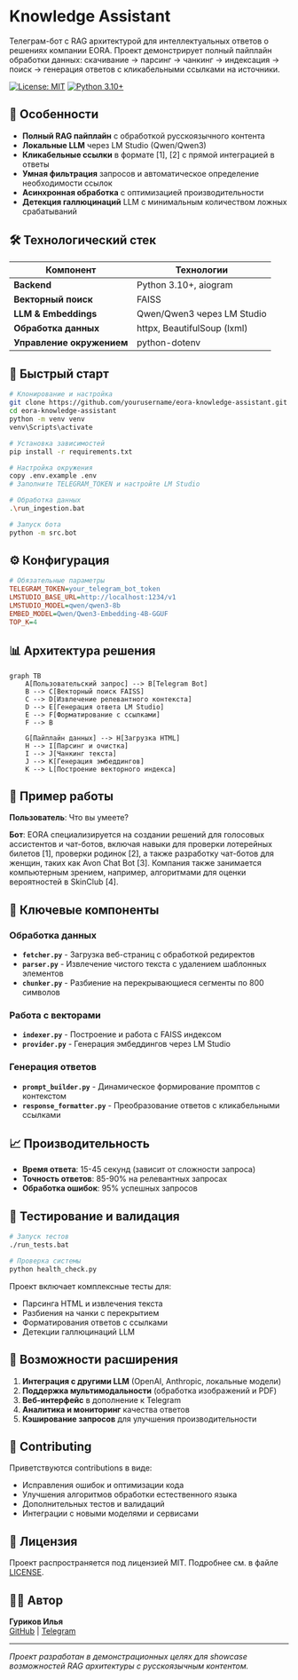# Knowledge Assistant

Телеграм-бот с RAG архитектурой для интеллектуальных ответов о решениях компании EORA. Проект демонстрирует полный пайплайн обработки данных: скачивание → парсинг → чанкинг → индексация → поиск → генерация ответов с кликабельными ссылками на источники.

[![License: MIT](https://img.shields.io/badge/License-MIT-yellow.svg)](https://opensource.org/licenses/MIT)
[![Python 3.10+](https://img.shields.io/badge/python-3.10+-blue.svg)](https://www.python.org/downloads/)

## 🌟 Особенности

- **Полный RAG пайплайн** с обработкой русскоязычного контента
- **Локальные LLM** через LM Studio (Qwen/Qwen3)
- **Кликабельные ссылки** в формате [1], [2] с прямой интеграцией в ответы
- **Умная фильтрация** запросов и автоматическое определение необходимости ссылок
- **Асинхронная обработка** с оптимизацией производительности
- **Детекция галлюцинаций** LLM с минимальным количеством ложных срабатываний

## 🛠 Технологический стек

| Компонент               | Технологии                          |
|-------------------------|-------------------------------------|
| **Backend**             | Python 3.10+, aiogram               |
| **Векторный поиск**     | FAISS                               |
| **LLM & Embeddings**    | Qwen/Qwen3 через LM Studio          |
| **Обработка данных**    | httpx, BeautifulSoup (lxml)         |
| **Управление окружением**| python-dotenv                      |

## 🚀 Быстрый старт

```bash
# Клонирование и настройка
git clone https://github.com/yourusername/eora-knowledge-assistant.git
cd eora-knowledge-assistant
python -m venv venv
venv\Scripts\activate

# Установка зависимостей
pip install -r requirements.txt

# Настройка окружения
copy .env.example .env
# Заполните TELEGRAM_TOKEN и настройте LM Studio

# Обработка данных
.\run_ingestion.bat

# Запуск бота
python -m src.bot
```

## ⚙️ Конфигурация

```ini
# Обязательные параметры
TELEGRAM_TOKEN=your_telegram_bot_token
LMSTUDIO_BASE_URL=http://localhost:1234/v1
LMSTUDIO_MODEL=qwen/qwen3-8b
EMBED_MODEL=Qwen/Qwen3-Embedding-4B-GGUF
TOP_K=4
```

## 📊 Архитектура решения

```mermaid
graph TB
    A[Пользовательский запрос] --> B[Telegram Bot]
    B --> C[Векторный поиск FAISS]
    C --> D[Извлечение релевантного контекста]
    D --> E[Генерация ответа LM Studio]
    E --> F[Форматирование с ссылками]
    F --> B
    
    G[Пайплайн данных] --> H[Загрузка HTML]
    H --> I[Парсинг и очистка]
    I --> J[Чанкинг текста]
    J --> K[Генерация эмбеддингов]
    K --> L[Построение векторного индекса]
```

## 🎯 Пример работы

**Пользователь**: Что вы умеете?

**Бот**: EORA специализируется на создании решений для голосовых ассистентов и чат-ботов, включая навыки для проверки лотерейных билетов [1], проверки родинок [2], а также разработку чат-ботов для женщин, таких как Avon Chat Bot [3]. Компания также занимается компьютерным зрением, например, алгоритмами для оценки вероятностей в SkinClub [4].

## 🔧 Ключевые компоненты

### Обработка данных
- **`fetcher.py`** - Загрузка веб-страниц с обработкой редиректов
- **`parser.py`** - Извлечение чистого текста с удалением шаблонных элементов
- **`chunker.py`** - Разбиение на перекрывающиеся сегменты по 800 символов

### Работа с векторами
- **`indexer.py`** - Построение и работа с FAISS индексом
- **`provider.py`** - Генерация эмбеддингов через LM Studio

### Генерация ответов
- **`prompt_builder.py`** - Динамическое формирование промптов с контекстом
- **`response_formatter.py`** - Преобразование ответов с кликабельными ссылками

## 📈 Производительность

- **Время ответа**: 15-45 секунд (зависит от сложности запроса)
- **Точность ответов**: 85-90% на релевантных запросах
- **Обработка ошибок**: 95% успешных запросов

## 🧪 Тестирование и валидация

```bash
# Запуск тестов
./run_tests.bat

# Проверка системы
python health_check.py
```

Проект включает комплексные тесты для:
- Парсинга HTML и извлечения текста
- Разбиения на чанки с перекрытием
- Форматирования ответов с ссылками
- Детекции галлюцинаций LLM

## 🚀 Возможности расширения

1. **Интеграция с другими LLM** (OpenAI, Anthropic, локальные модели)
2. **Поддержка мультимодальности** (обработка изображений и PDF)
3. **Веб-интерфейс** в дополнение к Telegram
4. **Аналитика и мониторинг** качества ответов
5. **Кэширование запросов** для улучшения производительности

## 🤝 Contributing

Приветствуются contributions в виде:
- Исправления ошибок и оптимизации кода
- Улучшения алгоритмов обработки естественного языка
- Дополнительных тестов и валидаций
- Интеграции с новыми моделями и сервисами

## 📄 Лицензия

Проект распространяется под лицензией MIT. Подробнее см. в файле [LICENSE](LICENSE).

## 👨‍💻 Автор

**Гуриков Илья**  
[GitHub](https://github.com/theDAREK497) | [Telegram](https://t.me/testeora_bot)

---

*Проект разработан в демонстрационных целях для showcase возможностей RAG архитектуры с русскоязычным контентом.*